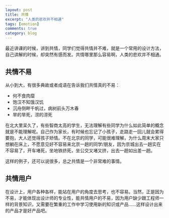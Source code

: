 ```yaml
---
layout: post
title: 共情
excerpt: "人类的悲欢并不相通"
tags: [emotion]
comments: true
category: blog
---
```



最近讲课的时候，讲到共情，同学们觉得共情并不难，就是一个常用的设计方法，自己讲解的时候，却突然有感而发。共情哪里那么容易啊，人类的悲欢并不相通。

## 共情不易
从小到大，有很多典故或者成语在告诉我们共情真的不易：

- 何不食肉糜
- 饱汉不知饿汉饥
- 沉舟侧畔千帆过，病树前头万木春
- 旱的旱死，涝的涝死

在北大里呆久了，有些智商太高的学生，无法理解有些同学为什么如此简单的概念就是不能理解呢。自己作为家长，有时候也忘记了小孩子，走路走一回儿就会累得要抱，大人还觉得孩子矫情。不在北京的同学，可能很难理解，为什么周末大家只想躺在床上，不愿意见好不容易来北京一趟的同学/朋友，因为京城出去一趟实在不容易了，开车堵死，坐地铁挤死，坐公交又堵又挤，出去一趟如出差一趟。

这样的例子，还可以说很多，总之共情是一个非常难的事情。

## 共情用户

在设计上，用户各种各样，能站在用户的角度去思考，也不容易。当然，正是因为不易，才能体现出设计师的专业性，能共情用户的不易，因为用户缺少跟工程师一样的背景知识，又需要在繁重的工作中学习使用新的知识或产品……这样设计出来的产品才是好产品吧。
